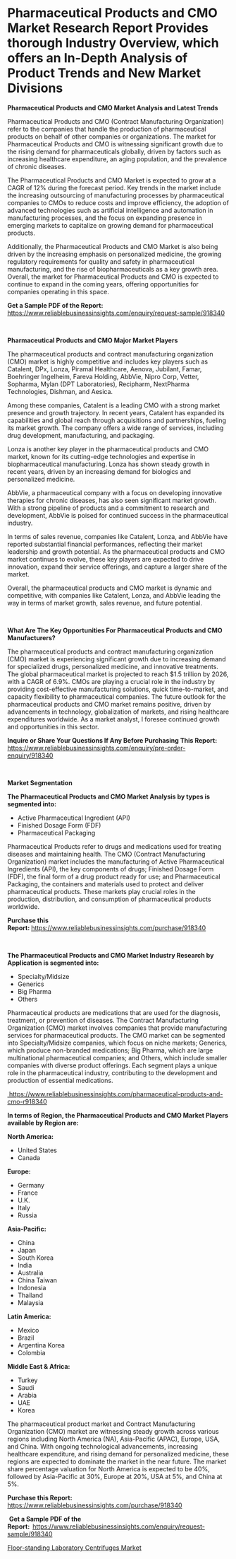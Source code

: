 <p><h1>Pharmaceutical Products and CMO Market Research Report Provides thorough Industry Overview, which offers an In-Depth Analysis of Product Trends and New Market Divisions</h1></p><p><strong>Pharmaceutical Products and CMO Market Analysis and Latest Trends</strong></p>
<p><p>Pharmaceutical Products and CMO (Contract Manufacturing Organization) refer to the companies that handle the production of pharmaceutical products on behalf of other companies or organizations. The market for Pharmaceutical Products and CMO is witnessing significant growth due to the rising demand for pharmaceuticals globally, driven by factors such as increasing healthcare expenditure, an aging population, and the prevalence of chronic diseases.</p><p>The Pharmaceutical Products and CMO Market is expected to grow at a CAGR of 12% during the forecast period. Key trends in the market include the increasing outsourcing of manufacturing processes by pharmaceutical companies to CMOs to reduce costs and improve efficiency, the adoption of advanced technologies such as artificial intelligence and automation in manufacturing processes, and the focus on expanding presence in emerging markets to capitalize on growing demand for pharmaceutical products.</p><p>Additionally, the Pharmaceutical Products and CMO Market is also being driven by the increasing emphasis on personalized medicine, the growing regulatory requirements for quality and safety in pharmaceutical manufacturing, and the rise of biopharmaceuticals as a key growth area. Overall, the market for Pharmaceutical Products and CMO is expected to continue to expand in the coming years, offering opportunities for companies operating in this space.</p></p>
<p><strong>Get a Sample PDF of the Report:&nbsp;</strong> <a href="https://www.reliablebusinessinsights.com/enquiry/request-sample/918340">https://www.reliablebusinessinsights.com/enquiry/request-sample/918340</a></p>
<p>&nbsp;</p>
<p><strong>Pharmaceutical Products and CMO Major Market Players</strong></p>
<p><p>The pharmaceutical products and contract manufacturing organization (CMO) market is highly competitive and includes key players such as Catalent, DPx, Lonza, Piramal Healthcare, Aenova, Jubilant, Famar, Boehringer Ingelheim, Fareva Holding, AbbVie, Nipro Corp, Vetter, Sopharma, Mylan (DPT Laboratories), Recipharm, NextPharma Technologies, Dishman, and Aesica.</p><p>Among these companies, Catalent is a leading CMO with a strong market presence and growth trajectory. In recent years, Catalent has expanded its capabilities and global reach through acquisitions and partnerships, fueling its market growth. The company offers a wide range of services, including drug development, manufacturing, and packaging.</p><p>Lonza is another key player in the pharmaceutical products and CMO market, known for its cutting-edge technologies and expertise in biopharmaceutical manufacturing. Lonza has shown steady growth in recent years, driven by an increasing demand for biologics and personalized medicine.</p><p>AbbVie, a pharmaceutical company with a focus on developing innovative therapies for chronic diseases, has also seen significant market growth. With a strong pipeline of products and a commitment to research and development, AbbVie is poised for continued success in the pharmaceutical industry.</p><p>In terms of sales revenue, companies like Catalent, Lonza, and AbbVie have reported substantial financial performances, reflecting their market leadership and growth potential. As the pharmaceutical products and CMO market continues to evolve, these key players are expected to drive innovation, expand their service offerings, and capture a larger share of the market.</p><p>Overall, the pharmaceutical products and CMO market is dynamic and competitive, with companies like Catalent, Lonza, and AbbVie leading the way in terms of market growth, sales revenue, and future potential.</p></p>
<p>&nbsp;</p>
<p><strong>What Are The Key Opportunities For Pharmaceutical Products and CMO Manufacturers?</strong></p>
<p><p>The pharmaceutical products and contract manufacturing organization (CMO) market is experiencing significant growth due to increasing demand for specialized drugs, personalized medicine, and innovative treatments. The global pharmaceutical market is projected to reach $1.5 trillion by 2026, with a CAGR of 6.9%. CMOs are playing a crucial role in the industry by providing cost-effective manufacturing solutions, quick time-to-market, and capacity flexibility to pharmaceutical companies. The future outlook for the pharmaceutical products and CMO market remains positive, driven by advancements in technology, globalization of markets, and rising healthcare expenditures worldwide. As a market analyst, I foresee continued growth and opportunities in this sector.</p></p>
<p><strong>Inquire or Share Your Questions If Any Before Purchasing This Report:</strong> <a href="https://www.reliablebusinessinsights.com/enquiry/pre-order-enquiry/918340">https://www.reliablebusinessinsights.com/enquiry/pre-order-enquiry/918340</a></p>
<p>&nbsp;</p>
<p><strong>Market Segmentation</strong></p>
<p><strong>The Pharmaceutical Products and CMO Market Analysis by types is segmented into:</strong></p>
<p><ul><li>Active Pharmaceutical Ingredient (API)</li><li>Finished Dosage Form (FDF)</li><li>Pharmaceutical Packaging</li></ul></p>
<p><p>Pharmaceutical Products refer to drugs and medications used for treating diseases and maintaining health. The CMO (Contract Manufacturing Organization) market includes the manufacturing of Active Pharmaceutical Ingredients (API), the key components of drugs; Finished Dosage Form (FDF), the final form of a drug product ready for use; and Pharmaceutical Packaging, the containers and materials used to protect and deliver pharmaceutical products. These markets play crucial roles in the production, distribution, and consumption of pharmaceutical products worldwide.</p></p>
<p><strong>Purchase this Report:&nbsp;</strong><a href="https://www.reliablebusinessinsights.com/purchase/918340">https://www.reliablebusinessinsights.com/purchase/918340</a></p>
<p>&nbsp;</p>
<p><strong>The Pharmaceutical Products and CMO Market Industry Research by Application is segmented into:</strong></p>
<p><ul><li>Specialty/Midsize</li><li>Generics</li><li>Big Pharma</li><li>Others</li></ul></p>
<p><p>Pharmaceutical products are medications that are used for the diagnosis, treatment, or prevention of diseases. The Contract Manufacturing Organization (CMO) market involves companies that provide manufacturing services for pharmaceutical products. The CMO market can be segmented into Specialty/Midsize companies, which focus on niche markets; Generics, which produce non-branded medications; Big Pharma, which are large multinational pharmaceutical companies; and Others, which include smaller companies with diverse product offerings. Each segment plays a unique role in the pharmaceutical industry, contributing to the development and production of essential medications.</p></p>
<p><a href="https://www.reliablebusinessinsights.com/pharmaceutical-products-and-cmo-r918340">&nbsp;https://www.reliablebusinessinsights.com/pharmaceutical-products-and-cmo-r918340</a></p>
<p><strong>In terms of Region, the Pharmaceutical Products and CMO Market Players available by Region are:</strong></p>
<p>
    <p> <strong> North America: </strong>
        <ul>
            <li>United States</li>
            <li>Canada</li>
        </ul>
        </p> 
    <p> <strong> Europe: </strong>
        <ul>
            <li>Germany</li>
            <li>France</li>
            <li>U.K.</li>
            <li>Italy</li>
            <li>Russia</li>
        </ul>
        </p> 
    <p> <strong> Asia-Pacific: </strong>
        <ul>
            <li>China</li>
            <li>Japan</li>
            <li>South Korea</li>
            <li>India</li>
            <li>Australia</li>
            <li>China Taiwan</li>
            <li>Indonesia</li>
            <li>Thailand</li>
            <li>Malaysia</li>
        </ul>
        </p> 
    <p> <strong> Latin America: </strong>
        <ul>
            <li>Mexico</li>
            <li>Brazil</li>
            <li>Argentina Korea</li>
            <li>Colombia</li>
        </ul>
        </p> 
    <p> <strong> Middle East & Africa: </strong>
        <ul>
            <li>Turkey</li>
            <li>Saudi</li>
            <li>Arabia</li>
            <li>UAE</li>
            <li>Korea</li>
        </ul>
    </p>
    </p>
<p><p>The pharmaceutical product market and Contract Manufacturing Organization (CMO) market are witnessing steady growth across various regions including North America (NA), Asia-Pacific (APAC), Europe, USA, and China. With ongoing technological advancements, increasing healthcare expenditure, and rising demand for personalized medicine, these regions are expected to dominate the market in the near future. The market share percentage valuation for North America is expected to be 40%, followed by Asia-Pacific at 30%, Europe at 20%, USA at 5%, and China at 5%.</p></p>
<p><strong>Purchase this Report: </strong><a href="https://www.reliablebusinessinsights.com/purchase/918340">https://www.reliablebusinessinsights.com/purchase/918340</a></p>
<p>&nbsp;<strong>Get a Sample PDF of the Report:&nbsp;&nbsp;</strong><a href="https://www.reliablebusinessinsights.com/enquiry/request-sample/918340">https://www.reliablebusinessinsights.com/enquiry/request-sample/918340</a></p>
<p><strong></strong></p>
<p><p><a href="https://github.com/nandosuryapratama/Market-Research-Report-List-1/blob/main/floor-standing-laboratory-centrifuges-market.md">Floor-standing Laboratory Centrifuges Market</a></p></p>